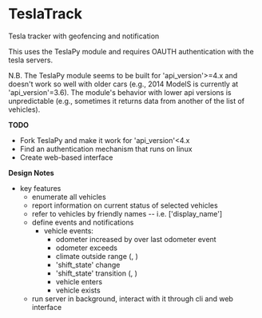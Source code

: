 # TeslaTrack
Tesla tracker with geofencing and notification

This uses the TeslaPy module and requires OAUTH authentication with the tesla servers.

N.B. The TeslaPy module seems to be built for 'api_version'>=4.x and doesn't work so well with older cars (e.g., 2014 ModelS is currently at 'api_version'=3.6).  The module's behavior with lower api versions is unpredictable (e.g., sometimes it returns data from another of the list of vehicles).

**TODO**
* Fork TeslaPy and make it work for 'api_version'<4.x
* Find an authentication mechanism that runs on linux
* Create web-based interface

**Design Notes**
* key features
  - enumerate all vehicles
  - report information on current status of selected vehicles
  - refer to vehicles by friendly names -- i.e. <Vehicle>['display_name']
  - define events and notifications
    * vehicle events:
      - odometer increased by <delta> over last odometer event
      - odometer exceeds <value>
      - climate outside range (<minTemp>, <maxTemp>)
      - 'shift_state' change
      - 'shift_state' transition (<fromState>, <toState>)
      - vehicle enters <region>
      - vehicle exists <region>
  - run server in background, interact with it through cli and web interface
